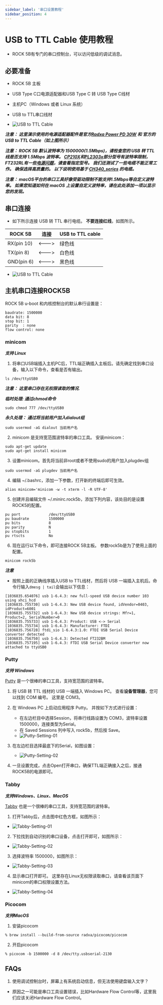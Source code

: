 ```yaml
---
sidebar_label: '串口设置教程'
sidebar_position: 4
---
```



# USB to TTL Cable 使用教程

- ROCK 5B有专门的串口控制台，可以访问低级的调试消息。

## 必要准备

- ROCK 5B 主板
- USB Type C口电源适配器和USB Type C 转 USB Type C线材
- 主机PC（Windows 或者 Linux 系统）

- USB to TTL串口线材
- ![USB to TTL Cable](../../../static/img/accessories/usb-ttl-01.jpeg)

***注意： 这里演示使用的电源适配器配件是官方[Radxa Power PD 30W](../../../static/img/accessories/pd_30w) 和 官方的 USB to TTL Cable（如上图所示）***

***注意： ROCK 5B 默认波特率为 1500000(1.5Mbps)，请检查您的 USB 转 TTL 线是否支持 1.5Mbps 波特率。 [CP210X](https://www.silabs.com/interface/usb-bridges)和[PL2303x](https://www.prolific.com.tw/US/index.aspx)部分型号有波特率限制，FT232RL有一些[电源问题](https://forum.radxa.com/t/u-boot-cant-boot-with-serial-console-attached/7684)，请查看指定型号。 我们还测试了一些电缆不能正常工作。 确保选择高质量的。 以下说明使用基于 [CH340_series](http://wch-ic.com/products/CH340.html) 的电缆。***

***注意： macOS平台的串口工具好像受驱动限制不能支持1.5Mbps等自定义波特率。 如果您知道如何在 macOS 上设置自定义波特率，请在此处添加一项以显示您的发现。***

## 串口连接

- 如下所示连接 USB 转 TTL 串行电缆。 **不要连接红线**，如图所示。

| ROCK 5B    | 连接    | USB to TTL cable |
|------------|-------|------------------|
| RX(pin 10) | <---> | 绿色线       |
| TX(pin 8)  | <---> | 白色线       |
| GND(pin 6) | <---> | 黑色线       |

- ![USB to TTL Cable](../../../static/img/accessories/usb-ttl-02.jpeg)

## 主机串口连接ROCK5B

ROCK 5B u-boot 和内核控制台的默认串行设置是：
```
baudrate: 1500000
data bit: 8
stop bit: 1
parity  : none
flow control: none
```

### minicom

***支持 Linux***

1. 将串口USB端插入主机PC后，TTL端正确插入主板后。请先确定找到串口设备，输入以下命令，查看是否有输出。
```
ls /dev/ttyUSB0
```

***注意： 这里串口存在无权限读取的情况.***

***临时处理: 通过chmod命令***
```
sudo chmod 777 /dev/ttyUSB0
```

***永久处理： 通过将当前用户加入dialout组***
```
sudo usermod -aG dialout 当前用户名
``` 

2. minicom 是支持宽范围波特率的串口工具。 安装minicom：
```
sudo apt-get update
sudo apt-get install minicom
```

3. 设置minicom。首先将当前非root或者不使用sudo的用户加入plugdev组
```
sudo usermod -aG plugdev 当前用户名
``` 

4. 编辑 ~/.bashrc，添加一下参数，打开新的终端后即可生效。
```
alias minicom='minicom -w -t xterm -l -R UTF-8'
```

5. 创建并且编辑文件 ~/.minirc.rock5b，添加下列内容，该处目的是设置ROCK5的配置。
```
pu port             /dev/ttyUSB0
pu baudrate         1500000
pu bits             8
pu parity           N
pu stopbits         1
pu rtscts           No
```

6. 现在运行以下命令，即可连接ROCK 5B主板。 参数rock5b是为了使用上面的配置。
```
minicom rock5b
```

***注意***
- 按照上面的正确线序插入USB to TTL线材，然后将 USB 一端插入主机后。命令行输入```dmesg | tail```会输出以下信息：
```
[1036835.654076] usb 1-6.4.3: new full-speed USB device number 103 using xhci_hcd
[1036835.755730] usb 1-6.4.3: New USB device found, idVendor=0403, idProduct=6001
[1036835.755732] usb 1-6.4.3: New USB device strings: Mfr=1, Product=2, SerialNumber=0
[1036835.755733] usb 1-6.4.3: Product: USB <-> Serial
[1036835.755734] usb 1-6.4.3: Manufacturer: FTDI
[1036835.756728] ftdi_sio 1-6.4.3:1.0: FTDI USB Serial Device converter detected
[1036835.756750] usb 1-6.4.3: Detected FT232BM
[1036835.757195] usb 1-6.4.3: FTDI USB Serial Device converter now attached to ttyUSB0
```

### Putty

***支持 Windows***

[Putty](https://www.putty.org/) 是一个很棒的串口工具，支持宽范围的波特率。

1. 将 USB 转 TTL 线材的 USB 一端插入 Windows PC。 查看**设备管理器**，您可以找到 COM 编号。 这里是 COM3。

2. 在 Windows PC 上启动应用程序 Putty。 并按如下方式进行设置：
	- 在左边栏目中选择Session，将串行线路设置为 COM3，波特率设置 1500000，连接类型为Serial。
	- 在 Saved Sessions 列中写入 rock5b，然后按 Save。
	- ![Putty-Setting-01](../../../static/img/rock5b/rock-5b-putty-01.jpg)

3. 在左边栏目选择最底下的Serial，如图设置：
	- ![Putty-Setting-02](../../../static/img/rock5b/rock-5b-putty-02.jpg)

4. 一旦设置完成，点击Open打开串口，确保TTL端正确接入之后，接通ROCK5B的电源即可。


### Tabby

***支持Windows、Linux、MacOS***

[Tabby](https://tabby.sh/) 也是一个很棒的串口工具，支持宽范围的波特率。 

1. 打开Tabby后，点击图中红色方框，如图所示：
- ![Tabby-Setting-01](../../../static/img/rock5b/rock-5b-tabby-01.png)

2. 下拉找到自动识别的串口设备，点击打开即可，如图所示：
- ![Tabby-Setting-02](../../../static/img/rock5b/rock-5b-tabby-02.png)

3. 选择波特率 1500000，如图所示：
- ![Tabby-Setting-03](../../../static/img/rock5b/rock-5b-tabby-03.png)

4. 显示串口打开即可。 这里存在Linux无权限读取串口，请查看该页面下minicom的串口权限设置方法。
- ![Tabby-Setting-04](../../../static/img/rock5b/rock-5b-tabby-04.png)

### Picocom

***支持MacOS***

1. 安装picocom
```
% brew install --build-from-source radxa/picocom/picocom
```

2. 开启picocom
```
% picocom -b 1500000 -d 8 /dev/tty.usbserial-2130
```

## FAQs

1. 使用调试控制台时，屏幕上有系统启动信息，但无法使用键盘输入文字？

- 原因之一可能是串口工具设置错误，比如Hardware Flow Control等，这里我们应该关闭Hardware Flow Control。

